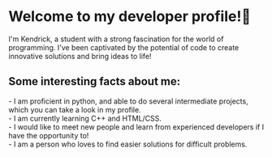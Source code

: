 <h1>Welcome to my developer profile!👋 </h1>

<p>
  I'm Kendrick, a student with a strong fascination for the world of programming. I've been captivated by the potential of code to create innovative solutions and bring ideas to life! 
</p>
<h2>
  Some interesting facts about me:
</h2>
<p>
  - I am proficient in python, and able to do several intermediate projects, which you can take a look in my profile.<br>
  - I am currently learning C++ and HTML/CSS. <br>
  - I would like to meet new people and learn from experienced developers if I have the opportunity to! <br>
  - I am a person who loves to find easier solutions for difficult problems.
</p>
